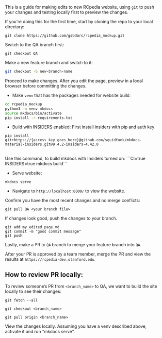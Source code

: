 This is a guide for making edits to new RCpedia website, using `git` to push your changes and testing locally first to preview the changes.

If you're doing this for the first time, start by cloning the repo to your local directory:

```
git clone https://github.com/gsbdarc/rcpedia_mockup.git
```

Switch to the QA branch first:

```
git checkout QA
```

Make a new feature branch and switch to it:

```bash
git checkout -b new-branch-name
```

Proceed to make changes. After you edit the page, preview in a local browser before committing the changes.

- Make `venv` that has the packages needed for website build:
```bash
cd rcpedia_mockup
python3 -m venv mkdocs
source mkdocs/bin/activate
pip install -r requirements.txt
```

- Build with INSIDERS enabled:
First install insiders with pip and auth key
```
pip install git+https://{access_key_goes_here}@github.com/squidfunk/mkdocs-material-insiders.git@9.4.2-insiders-4.42.0
```
<br>
Use this command, to build mkdocs with Insiders turned on:
```CI=true INSIDERS=true mkdocs build```

- Serve website:
```
mkdocs serve
```
- Navigate to `http://localhost:8000/` to view the website.


Confirm you have the most recent changes and no merge conflicts:
```
git pull QA <your branch file>
```

If changes look good, push the changes to your branch.

```
git add my_edited_page.md
git commit -m "good commit message"
git push
```

Lastly, make a PR to `QA` branch to merge your feature branch into `QA`. 

After your PR is approved by a team member, merge the PR and view the results at `https://rcpedia-dev.stanford.edu`.


## How to review PR locally:
To review someone’s PR from `<branch_name>` to QA, we want to build the site locally to see their changes:

```
git fetch --all

git checkout <branch_name> 

git pull origin <branch_name> 
```

View the changes locally. Assuming you have a venv described above, activate it and run “mkdocs serve”.


